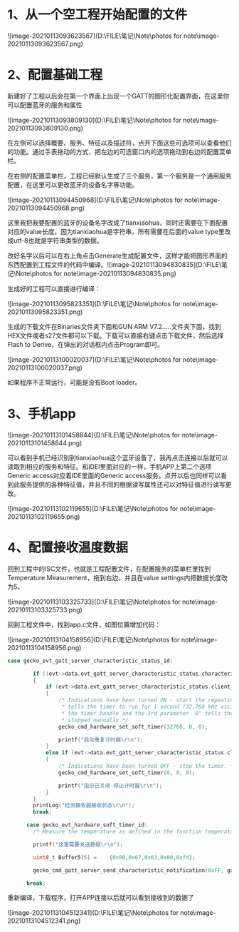 # 1、从一个空工程开始配置的文件

![image-20210113093623567](D:\FILE\笔记\Note\photos for note\image-20210113093623567.png)



# 2、配置基础工程

新建好了工程以后会在第一个界面上出现一个GATT的图形化配置界面，在这里你可以配置蓝牙的服务和属性

![image-20210113093809130](D:\FILE\笔记\Note\photos for note\image-20210113093809130.png)

在左侧可以选择概要、服务、特征以及描述符，点开下面这些可选项可以查看他们的功能。通过手表拖动的方式，把左边的可选窗口内的选项拖动到右边的配置菜单栏。

在右侧的配置菜单栏，工程已经默认生成了三个服务，第一个服务是一个通用服务配置，在这里可以更改蓝牙的设备名字等功能。

![image-20210113094450968](D:\FILE\笔记\Note\photos for note\image-20210113094450968.png)

这里我把我要配置的蓝牙的设备名字改成了tianxiaohua，同时还需要在下面配置对应的value长度。因为tianxiaohua是字符串，所有需要在后面的value type里改成utf-8也就是字符串类型的数据。

改好名字以后可以在右上角点击Generate生成配置文件，这样才能把图形界面的东西配置到工程文件的代码中编译。![image-20210113094830835](D:\FILE\笔记\Note\photos for note\image-20210113094830835.png)



生成好的工程可以直接进行编译：

![image-20210113095823351](D:\FILE\笔记\Note\photos for note\image-20210113095823351.png)

生成的下载文件在Binaries文件夹下面和GUN ARM V7.2.....文件夹下面，找到HEX文件或者s27文件都可以下载。下载可以直接右键点击下载文件，然后选择Flash to Derive，在弹出的对话框内点击Program即可。

![image-20210113100020037](D:\FILE\笔记\Note\photos for note\image-20210113100020037.png)

如果程序不正常运行，可能是没有Boot loader。

# 3、手机app

![image-20210113101458844](D:\FILE\笔记\Note\photos for note\image-20210113101458844.png)

可以看到手机已经识别到tianxiaohua这个蓝牙设备了，我再点击连接以后就可以读取到相应的服务和特征。和IDEl里面对应的一样，手机APP上第二个选项Generic access对应着IDE里面的Generic access服务。点开以后也同样可以看到此服务提供的各种特征值，并且不同的根据读写属性还可以对特征值进行读写更改。

![image-20210113102119655](D:\FILE\笔记\Note\photos for note\image-20210113102119655.png)



# 4、配置接收温度数据



回到工程中的ISC文件，也就是工程配置文件，在配置服务的菜单栏里找到Temperature Measurement，拖到右边，并且在value settings内把数据长度改为5。

![image-20210113103325733](D:\FILE\笔记\Note\photos for note\image-20210113103325733.png)



回到工程文件中，找到app.c文件，如图位置增加代码：

![image-20210113104158956](D:\FILE\笔记\Note\photos for note\image-20210113104158956.png)

```c
case gecko_evt_gatt_server_characteristic_status_id:

		if ((evt->data.evt_gatt_server_characteristic_status.characteristic == gattdb_temperature_measurement)&& (evt->data.evt_gatt_server_characteristic_status.status_flags == 0x01))
		{
			if (evt->data.evt_gatt_server_characteristic_status.client_config_flags == 0x02)
			{
				/* Indications have been turned ON - start the repeating timer. The 1st parameter '32768'
				 * tells the timer to run for 1 second (32.768 kHz oscillator), the 2nd parameter is
				 * the timer handle and the 3rd parameter '0' tells the timer to repeat continuously until
				 * stopped manually.*/
				gecko_cmd_hardware_set_soft_timer(32768, 0, 0);

				printf("启动重复计时器\r\n");
			}
			else if (evt->data.evt_gatt_server_characteristic_status.client_config_flags == 0x00)
			{
				/* Indications have been turned OFF - stop the timer. */
				gecko_cmd_hardware_set_soft_timer(0, 0, 0);

				printf("指示已关闭-停止计时器\r\n");
			}
		}
	    printLog("检测接收器接收状态\r\n");
    	break;

      case gecko_evt_hardware_soft_timer_id:
        /* Measure the temperature as defined in the function temperatureMeasure() */

        printf("这里需要发送数据\r\n");

        uint8_t Buffer5[5] =	{0x00,0x67,0x63,0x00,0xfd};

        gecko_cmd_gatt_server_send_characteristic_notification(0xFF, gattdb_temperature_measurement, 5, Buffer5);

      break;
```





重新编译，下载程序，打开APP连接以后就可以看到接收到的数据了

![image-20210113104512341](D:\FILE\笔记\Note\photos for note\image-20210113104512341.png)



















